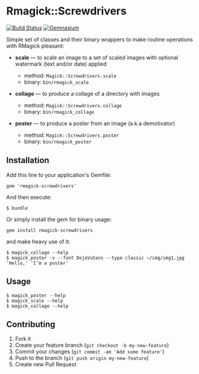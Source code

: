 # Rmagick::Screwdrivers

[![Build Status](https://travis-ci.org/mudasobwa/rmagick-screwdrivers.png)](https://travis-ci.org/mudasobwa/rmagick-screwdrivers)
[![Gemnasium](https://gemnasium.com/mudasobwa/rmagick-screwdrivers.png?travis)](https://gemnasium.com/mudasobwa/rmagick-screwdrivers)

Simple set of classes and their binary wrappers to make routine operations
with RMagick pleasant:

* **scale** — to scale an image to a set of scaled images with optional
watermark (text and/or date) applied
  * method: `Magick::Screwdrivers.scale`
  * binary: `bin/rmagick_scale`

* **collage** — to produce a collage of a directory with images
  * method: `Magick::Screwdrivers.collage`
  * binary: `bin/rmagick_collage`

* **poster** — to produce a poster from an image (a.k.a demotivator)
  * method: `Magick::Screwdrivers.poster`
  * binary: `bin/rmagick_poster`

## Installation

Add this line to your application's Gemfile:

    gem 'rmagick-screwdrivers'

And then execute:

    $ bundle

Or simply install the gem for binary usage:

    gem install rmagick-screwdrivers

and make heavy use of it:

    $ magick_collage --help
    $ magick_poster -v --font DejaVuSans --type classic ~/img/img1.jpg 'Hello,' 'I’m a poster'

## Usage

    $ magick_poster --help
    $ magick_scale --help
    $ magick_collage --help

## Contributing

1. Fork it
2. Create your feature branch (`git checkout -b my-new-feature`)
3. Commit your changes (`git commit -am 'Add some feature'`)
4. Push to the branch (`git push origin my-new-feature`)
5. Create new Pull Request

